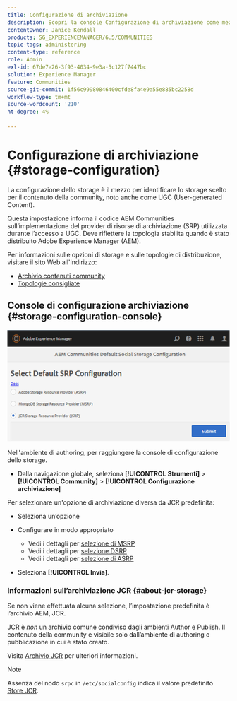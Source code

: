 ```yaml
---
title: Configurazione di archiviazione
description: Scopri la console Configurazione di archiviazione come mezzo per identificare lo storage scelto per il contenuto della community, noto anche come contenuto generato dall’utente.
contentOwner: Janice Kendall
products: SG_EXPERIENCEMANAGER/6.5/COMMUNITIES
topic-tags: administering
content-type: reference
role: Admin
exl-id: 67de7e26-3f93-4034-9e3a-5c127f7447bc
solution: Experience Manager
feature: Communities
source-git-commit: 1f56c99980846400cfde8fa4e9a55e885bc2258d
workflow-type: tm+mt
source-wordcount: '210'
ht-degree: 4%

---
```


# Configurazione di archiviazione {#storage-configuration}

La configurazione dello storage è il mezzo per identificare lo storage scelto per il contenuto della community, noto anche come UGC (User-generated Content).

Questa impostazione informa il codice AEM Communities sull’implementazione del provider di risorse di archiviazione (SRP) utilizzata durante l’accesso a UGC. Deve riflettere la topologia stabilita quando è stato distribuito Adobe Experience Manager (AEM).

Per informazioni sulle opzioni di storage e sulle topologie di distribuzione, visitare il sito Web all&#39;indirizzo:

* [Archivio contenuti community](working-with-srp.md)
* [Topologie consigliate](topologies.md)

## Console di configurazione archiviazione {#storage-configuration-console}

![jsrp-configuration](assets/jsrp-configuration.png)

Nell&#39;ambiente di authoring, per raggiungere la console di configurazione dello storage.

* Dalla navigazione globale, seleziona **[!UICONTROL Strumenti]** > **[!UICONTROL Community]** > **[!UICONTROL Configurazione archiviazione]**

Per selezionare un&#39;opzione di archiviazione diversa da JCR predefinita:

* Seleziona un’opzione
* Configurare in modo appropriato

   * Vedi i dettagli per [selezione di MSRP](msrp.md#select-msrp)
   * Vedi i dettagli per [selezione DSRP](dsrp.md#select-dsrp)
   * Vedi i dettagli per [selezione di ASRP](asrp.md#select-asrp)

* Seleziona **[!UICONTROL Invia]**.

### Informazioni sull’archiviazione JCR {#about-jcr-storage}

Se non viene effettuata alcuna selezione, l’impostazione predefinita è l’archivio AEM, JCR.

JCR è *non* un archivio comune condiviso dagli ambienti Author e Publish. Il contenuto della community è visibile solo dall’ambiente di authoring o pubblicazione in cui è stato creato.

Visita [Archivio JCR](jsrp.md) per ulteriori informazioni.

>[!NOTE]
>
>Assenza del nodo `srpc` in `/etc/socialconfig` indica il valore predefinito [Store JCR](jsrp.md).
